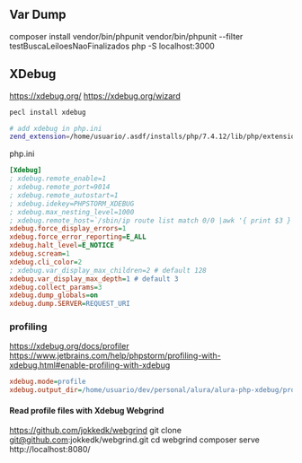 ## Var Dump

composer install
vendor/bin/phpunit
vendor/bin/phpunit --filter testBuscaLeiloesNaoFinalizados
php -S localhost:3000

## XDebug

https://xdebug.org/
https://xdebug.org/wizard

```sh
pecl install xdebug

# add xdebug in php.ini
zend_extension=/home/usuario/.asdf/installs/php/7.4.12/lib/php/extensions/no-debug-non-zts-20190902/xdebug.so
```

php.ini

```ini
[Xdebug]
; xdebug.remote_enable=1
; xdebug.remote_port=9014
; xdebug.remote_autostart=1
; xdebug.idekey=PHPSTORM_XDEBUG
; xdebug.max_nesting_level=1000
; xdebug.remote_host=`/sbin/ip route list match 0/0 |awk '{ print $3 }'` > /usr/local/etc/php/conf.d/xdebug.ini
xdebug.force_display_errors=1
xdebug.force_error_reporting=E_ALL
xdebug.halt_level=E_NOTICE
xdebug.scream=1
xdebug.cli_color=2
; xdebug.var_display_max_children=2 # default 128
xdebug.var_display_max_depth=1 # default 3
xdebug.collect_params=3
xdebug.dump_globals=on
xdebug.dump.SERVER=REQUEST_URI
```

### profiling

https://xdebug.org/docs/profiler
https://www.jetbrains.com/help/phpstorm/profiling-with-xdebug.html#enable-profiling-with-xdebug

```ini
xdebug.mode=profile
xdebug.output_dir=/home/usuario/dev/personal/alura/alura-php-xdebug/profiling
```

#### Read profile files with Xdebug Webgrind

https://github.com/jokkedk/webgrind
git clone git@github.com:jokkedk/webgrind.git
cd webgrind
composer serve
http://localhost:8080/
